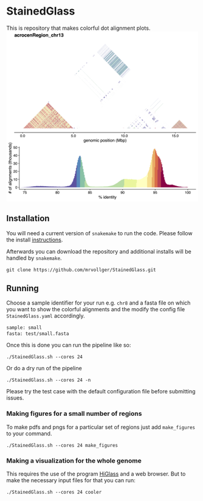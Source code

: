 # StainedGlass

This is repository that makes colorful dot alignment plots.
![](test/chr13.png "chr13 P arm")


## Installation 

You will need a current version of `snakemake` to run the code. Please follow the install [instructions](https://snakemake.readthedocs.io/en/stable/getting_started/installation.html).

Afterwards you can download the repository and additional installs will be handled by `snakemake`.
```
git clone https://github.com/mrvollger/StainedGlass.git
```

## Running

Choose a sample identifier for your run e.g. `chr8` and a fasta file on which you want to show the colorful alignments and the modify the config file `StainedGlass.yaml` accordingly.
```
sample: small
fasta: test/small.fasta
```

Once this is done you can run the pipeline like so:
```
./StainedGlass.sh --cores 24 
```
Or do a dry run of the pipeline
```
./StainedGlass.sh --cores 24 -n
```
Please try the test case with the default configuration file before submitting issues.

### Making figures for a small number of regions
To make pdfs and pngs for a particular set of regions just add `make_figures` to your command.
```
./StainedGlass.sh --cores 24 make_figures
```


### Making a visualization for the whole genome
This requires the use of the program [HiGlass](https://higlass.io/) and a web browser. But to make the necessary input files for that you can run:
```
./StainedGlass.sh --cores 24 cooler
```
